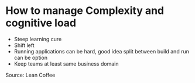# How to manage Complexity and cognitive load
* Steep learning cure
* Shift left
* Running applications can be hard, good idea split between build and run can be option
* Keep teams at least same business domain

Source: Lean Coffee
